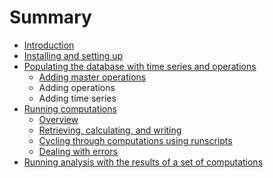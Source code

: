 # Summary

* [Introduction](README.md)
* [Installing and setting up](setup.md)
* [Populating the database with time series and operations](populating.md)
   * [Adding master operations](adding_master_operations.md)
   * Adding operations
   * Adding time series
* [Running computations](calculating.md)
   * [Overview](overview.md)
   * [Retrieving, calculating, and writing](retrieving,_calculating,_and_writing.md)
   * [Cycling through computations using runscripts](cycling_through_computations_using_runscripts.md)
   * [Dealing with errors](dealing_with_errors.md)
* [Running analysis with the results of a set of computations](analyzing.md)

